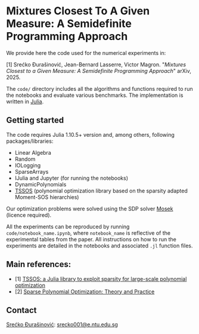 # Mixtures Closest To A Given Measure: A Semidefinite Programming Approach

We provide here the code used for the numerical experiments in:

[1] Srećko Ðurašinović, Jean-Bernard Lasserre, Victor Magron. "*Mixtures Closest to a Given Measure: A Semidefinite Programming Approach*" arXiv, 2025. 

The `code/` directory includes all the algorithms and functions required to run the notebooks and evaluate various benchmarks. The implementation is written in [Julia](https://julialang.org).


## Getting started

The code requires Julia  1.10.5+ version and, among others, following packages/libraries:

- Linear Algebra
- Random
- IOLogging
- SparseArrays
- IJulia and Jupyter (for running the notebooks)
- DynamicPolynomials
- [TSSOS](https://github.com/wangjie212/TSSOS/) (polynomial optimization library based on the sparsity adapted Moment-SOS hierarchies)
  
Our optimization problems were solved using the SDP solver [Mosek](https://www.mosek.com/) (licence required).

All the experiments can be reproduced by running `code/notebook_name.ipynb`, where `notebook_name` is reflective of the experimental tables from the paper. All instructions on how to run the experiments are detailed in the notebooks and associated `.jl` function files.



## Main references:
- [1] [TSSOS: a Julia library to exploit sparsity for large-scale polynomial optimization](https://arxiv.org/abs/2103.00915)
- [2] [Sparse Polynomial Optimization: Theory and Practice](https://arxiv.org/abs/2208.11158)

## Contact 
[Srećko Ðurašinović](https://www.linkedin.com/in/srecko-durasinovic-29b5921ba?lipi=urn%3Ali%3Apage%3Ad_flagship3_profile_view_base_contact_details%3BdEqNOBumRMmZlqEysNiMdg%3D%3D): srecko001@e.ntu.edu.sg
